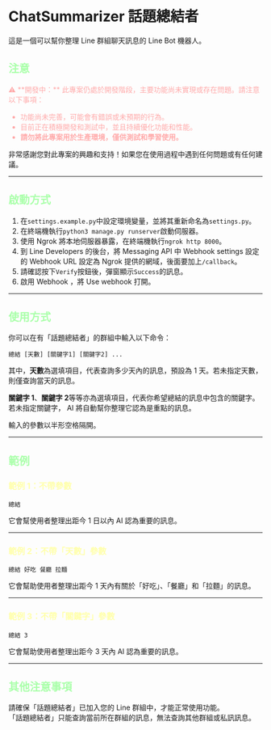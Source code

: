 <style>
  h2 {
    color: #aaffaa;
  }

  h3 {
    color: #ffffaa;
  }
</style>

# ChatSummarizer 話題總結者

這是一個可以幫你整理 Line 群組聊天訊息的 Line Bot 機器人。

## 注意

<font color="#ffaaaa">
⚠️ **開發中：** 此專案仍處於開發階段，主要功能尚未實現或存在問題。請注意以下事項：

- 功能尚未完善，可能會有錯誤或未預期的行為。
- 目前正在積極開發和測試中，並且持續優化功能和性能。
- **請勿將此專案用於生產環境，僅供測試和學習使用。**

</font>

非常感謝您對此專案的興趣和支持！如果您在使用過程中遇到任何問題或有任何建議。

---

## 啟動方式

1. 在`settings.example.py`中設定環境變量，並將其重新命名為`settings.py`。
2. 在終端機執行`python3 manage.py runserver`啟動伺服器。
3. 使用 Ngrok 將本地伺服器暴露，在終端機執行`ngrok http 8000`。
4. 到 Line Developers 的後台，將 Messaging API 中 Webhook settings 設定的 Webhook URL 設定為 Ngrok 提供的網域，後面要加上`/callback`。
5. 請確認按下`Verify`按鈕後，彈窗顯示`Success`的訊息。
6. 啟用 Webhook ，將 Use webhook 打開。

---

## 使用方式

你可以在有「話題總結者」的群組中輸入以下命令：

```
總結 [天數] [關鍵字1] [關鍵字2] ...
```

其中，**天數**為選填項目，代表查詢多少天內的訊息，預設為 1 天。若未指定天數，則僅查詢當天的訊息。

**關鍵字 1**、**關鍵字 2**等等亦為選填項目，代表你希望總結的訊息中包含的關鍵字。若未指定關鍵字， AI 將自動幫你整理它認為是重點的訊息。

輸入的參數以半形空格隔開。

---

## 範例

### 範例 1：不帶參數

```
總結
```

它會幫使用者整理出距今 1 日以內 AI 認為重要的訊息。

---

### 範例 2：不帶「天數」參數

```
總結 好吃 餐廳 拉麵
```

它會幫助使用者整理出距今 1 天內有關於「好吃」、「餐廳」和「拉麵」的訊息。

---

### 範例 3：不帶「關鍵字」參數

```
總結 3
```

它會幫助使用者整理出距今 3 天內 AI 認為重要的訊息。

---

## 其他注意事項

請確保「話題總結者」已加入您的 Line 群組中，才能正常使用功能。  
「話題總結者」只能查詢當前所在群組的訊息，無法查詢其他群組或私訊訊息。
